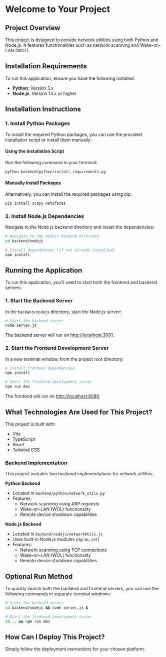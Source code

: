 # Welcome to Your Project

## Project Overview

This project is designed to provide network utilities using both Python and Node.js. It features functionalities such as network scanning and Wake-on-LAN (WOL).

## Installation Requirements

To run this application, ensure you have the following installed:

- **Python**: Version 3.x
- **Node.js**: Version 14.x or higher

## Installation Instructions

### 1. Install Python Packages

To install the required Python packages, you can use the provided installation script or install them manually:

#### Using the Installation Script

Run the following command in your terminal:

```sh
python backend/python/install_requirements.py
```

#### Manually Install Packages

Alternatively, you can install the required packages using pip:

```sh
pip install scapy netifaces
```

### 2. Install Node.js Dependencies

Navigate to the Node.js backend directory and install the dependencies:

```sh
# Navigate to the nodejs backend directory
cd backend/nodejs

# Install dependencies (if not already installed)
npm install
```

## Running the Application

To run this application, you'll need to start both the frontend and backend servers.

### 1. Start the Backend Server

In the `backend/nodejs` directory, start the Node.js server:

```sh
# Start the backend server
node server.js
```

The backend server will run on [http://localhost:3001](http://localhost:3001).

### 2. Start the Frontend Development Server

In a new terminal window, from the project root directory:

```sh
# Install frontend dependencies
npm install

# Start the frontend development server
npm run dev
```

The frontend will run on [http://localhost:8080](http://localhost:8080).

## What Technologies Are Used for This Project?

This project is built with:

- Vite
- TypeScript
- React
- Tailwind CSS

### Backend Implementation

This project includes two backend implementations for network utilities:

**Python Backend**
- Located in `backend/python/network_utils.py`
- Features:
  - Network scanning using ARP requests
  - Wake-on-LAN (WOL) functionality
  - Remote device shutdown capabilities

**Node.js Backend**
- Located in `backend/nodejs/networkUtils.js`
- Uses built-in Node.js modules (`dgram`, `net`)
- Features:
  - Network scanning using TCP connections
  - Wake-on-LAN (WOL) functionality
  - Remote device shutdown capabilities

## Optional Run Method

To quickly launch both the backend and frontend servers, you can use the following commands in separate terminal windows:

```sh
# Start the backend server
cd backend/nodejs && node server.js &

# Start the frontend development server
cd .. && npm run dev
```

## How Can I Deploy This Project?

Simply follow the deployment instructions for your chosen platform.
